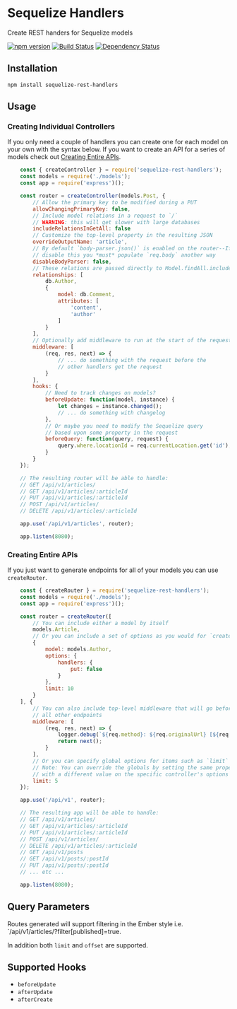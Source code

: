 # Sequelize Handlers

Create REST handers for Sequelize models

[![npm version](https://badge.fury.io/js/sequelize-rest-handlers.svg)](https://badge.fury.io/js/sequelize-rest-handlers) [![Build Status](https://travis-ci.org/mattkrea/sequelize-handlers.svg?branch=master)](https://travis-ci.org/mattkrea/sequelize-handlers) [![Dependency Status](https://david-dm.org/mattkrea/sequelize-handlers.svg)](https://david-dm.org/mattkrea/sequelize-handlers)

## Installation

`npm install sequelize-rest-handlers`

## Usage

### Creating Individual Controllers

If you only need a couple of handlers you can create one for each model
on your own with the syntax below. If you want to create an API for a series
of models check out [Creating Entire APIs](#creating-entire-apis).

```js
	const { createController } = require('sequelize-rest-handlers');
	const models = require('./models');
	const app = require('express')();

	const router = createController(models.Post, {
		// Allow the primary key to be modified during a PUT
		allowChangingPrimaryKey: false,
		// Include model relations in a request to `/`
		// WARNING: this will get slower with large databases
		includeRelationsInGetAll: false
		// Customize the top-level property in the resulting JSON
		overrideOutputName: 'article',
		// By default `body-parser.json()` is enabled on the router--If you wish to
		// disable this you *must* populate `req.body` another way
		disableBodyParser: false,
		// These relations are passed directly to Model.findAll.include
		relationships: [
			db.Author,
			{
				model: db.Comment,
				attributes: [
					'content',
					'author'
				]
			}
		],
		// Optionally add middleware to run at the start of the request
		middleware: [
			(req, res, next) => {
				// ... do something with the request before the
				// other handlers get the request
			}
		],
		hooks: {
			// Need to track changes on models?
			beforeUpdate: function(model, instance) {
				let changes = instance.changed();
				// ... do something with changelog
			},
			// Or maybe you need to modify the Sequelize query
			// based upon some property in the request
			beforeQuery: function(query, request) {
				query.where.locationId = req.currentLocation.get('id');
			}
		}
	});

	// The resulting router will be able to handle:
	// GET /api/v1/articles/
	// GET /api/v1/articles/:articleId
	// PUT /api/v1/articles/:articleId
	// POST /api/v1/articles/
	// DELETE /api/v1/articles/:articleId

	app.use('/api/v1/articles', router);

	app.listen(8080);
```

### Creating Entire APIs

If you just want to generate endpoints for all of your models you can use `createRouter`.

```js
	const { createRouter } = require('sequelize-rest-handlers');
	const models = require('./models');
	const app = require('express')();

	const router = createRouter([
		// You can include either a model by itself
		models.Article,
		// Or you can include a set of options as you would for `createController`
		{
			model: models.Author,
			options: {
				handlers: {
					put: false
				}
			},
			limit: 10
		}
	], {
		// You can also include top-level middleware that will go before
		// all other endpoints
		middleware: [
			(req, res, next) => {
				logger.debug(`${req.method}: ${req.originalUrl} [${req.ip}]`);
				return next();
			}
		],
		// Or you can specify global options for items such as `limit`
		// Note: You can override the globals by setting the same property
		// with a different value on the specific controller's options
		limit: 5
	});

	app.use('/api/v1', router);

	// The resulting app will be able to handle:
	// GET /api/v1/articles/
	// GET /api/v1/articles/:articleId
	// PUT /api/v1/articles/:articleId
	// POST /api/v1/articles/
	// DELETE /api/v1/articles/:articleId
	// GET /api/v1/posts
	// GET /api/v1/posts/:postId
	// PUT /api/v1/posts/:postId
	// ... etc ...

	app.listen(8080);
```

## Query Parameters

Routes generated will support filtering in the Ember style i.e. `/api/v1/articles/?filter[published]=true.

In addition both `limit` and `offset` are supported.

## Supported Hooks

* `beforeUpdate`
* `afterUpdate`
* `afterCreate`
